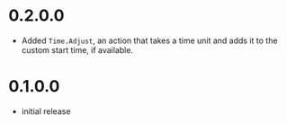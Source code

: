 # 0.2.0.0
* Added `Time.Adjust`, an action that takes a time unit and adds it to the custom start time, if available.

# 0.1.0.0
* initial release
